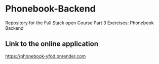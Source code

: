 # Phonebook-Backend
Repository for the Full Stack open Course Part 3 Exercises: Phonebook Backend

## Link to the online application

https://phonebook-yfod.onrender.com